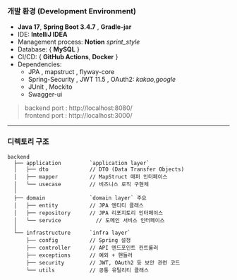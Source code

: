 ### 개발 환경 (Development Environment)
- **Java 17**, **Spring Boot 3.4.7** , **Gradle-jar**
- IDE: **IntelliJ IDEA**
- Management process: **Notion** _sprint_style_
- Database: { **MySQL** }
- CI/CD: { **GitHub Actions**, **Docker** } 
- Dependencies:
  - JPA , mapstruct , flyway-core 
  - Spring-Security ,  JWT 11.5 , OAuth2: _kakao,google_
  - JUnit , Mockito
  - Swagger-ui

> backend port : http://localhost:8080/    
> frontend port : http://localhost:3000/
 
---
### 디렉토리 구조
```text
backend
  ├── application         `application layer` 
  │   ├── dto             // DTO (Data Transfer Objects)
  │   ├── mapper          // MapStruct 매퍼 인터페이스
  │   └── usecase         // 비즈니스 로직 구현체
  │
  ├── domain              `domain layer` 주요 
  │   ├── entity          // JPA 엔티티 클래스
  │   ├── repository      // JPA 리포지토리 인터페이스
  │   └── service           // 도메인 서비스 인터페이스
  │
  └── infrastructure      `infra layer`
      ├── config          // Spring 설정
      ├── controller      // API 엔드포인트 컨트롤러
      ├── exceptions      // 예외 + 핸들러
      ├── security        // JWT, OAuth2 등 보안 관련 코드
      └── utils           // 공통 유틸리티 클래스
```

